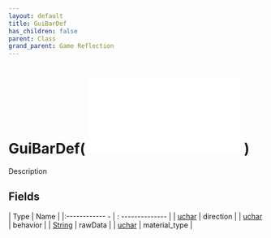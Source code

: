 ```yaml
---
layout: default
title: GuiBarDef
has_children: false
parent: Class
grand_parent: Game Reflection
---
```

# GuiBarDef( ![ GuiImageDef ](game-reflection/classes/gui_image_def.md) )
Description 

## Fields
| Type | Name |
|:------------ - | : -------------- |
| [uchar](game-reflection/enums/uchar.md) | direction |
| [uchar](game-reflection/enums/uchar.md) | behavior |
| [String](game-reflection/components/string.md) | rawData |
| [uchar](game-reflection/enums/uchar.md) | material_type |
